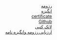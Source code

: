 <html>
  <body dir="rtl">
    <a href="https://ateferahmani.github.io/">رزومه</a><br>
    <a href="https://ateferahmani.github.io/Ateferahmani77.github.io">انگیزه</a><br>
    <a href="https://www.sololearn.com/Certificate/1024-20275547/pdf/"> certificate </a><br>
    <a href="https://github.com/ateferahmani/Ateferahmani.github.io"> Github </a><br>
    <a href="https://github.com/ateferahmani/PNU_3991_AR/blob/gh-pages/%D8%B1%D9%88%D8%B4%20%D9%BE%D8%B2%D9%88%D9%87%D8%B4.tex"> لاتک کتبی </a><br>
    <a href="https://github.com/ateferahmani/PNU_3991_AR/blob/gh-pages/XX_CV_CheckList_AR_3991.docx"> ارزیابی رزومه وانگیزه نامه</a><br>
    </div>
  </body>
 </html>
 
 
